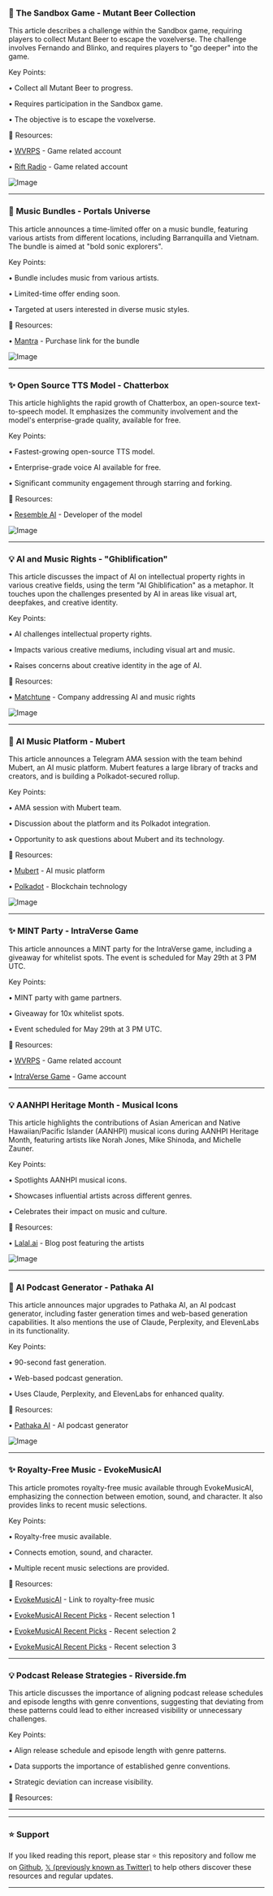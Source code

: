 ### 🤖 The Sandbox Game - Mutant Beer Collection

This article describes a challenge within the Sandbox game, requiring players to collect Mutant Beer to escape the voxelverse.  The challenge involves Fernando and Blinko, and requires players to "go deeper" into the game.

Key Points:

• Collect all Mutant Beer to progress.

•  Requires participation in the Sandbox game.


• The objective is to escape the voxelverse.


🔗 Resources:

• [WVRPS](https://x.com/wvrps) - Game related account

• [Rift Radio](https://x.com/RiftRadio) - Game related account

![Image](https://pbs.twimg.com/media/GsXMllHXkAA-Nfx?format=jpg&name=small)


---
### 🚀 Music Bundles - Portals Universe

This article announces a time-limited offer on a music bundle, featuring various artists from different locations, including Barranquilla and Vietnam. The bundle is aimed at "bold sonic explorers".

Key Points:

• Bundle includes music from various artists.

• Limited-time offer ending soon.


•  Targeted at users interested in diverse music styles.


🔗 Resources:

• [Mantra](https://mntra.io/product/portals-bundle) - Purchase link for the bundle

![Image](https://pbs.twimg.com/media/GsVGeiKXwAA1Ykc?format=jpg&name=900x900)


---
### ✨ Open Source TTS Model - Chatterbox

This article highlights the rapid growth of Chatterbox, an open-source text-to-speech model.  It emphasizes the community involvement and the model's enterprise-grade quality, available for free.

Key Points:

• Fastest-growing open-source TTS model.

• Enterprise-grade voice AI available for free.


•  Significant community engagement through starring and forking.


🔗 Resources:

• [Resemble AI](https://x.com/resembleai) - Developer of the model

![Image](https://pbs.twimg.com/media/GsJ3KDraUAA6sIg?format=jpg&name=small)


---
### 💡 AI and Music Rights - "Ghiblification"

This article discusses the impact of AI on intellectual property rights in various creative fields, using the term "AI Ghiblification" as a metaphor. It touches upon the challenges presented by AI in areas like visual art, deepfakes, and creative identity.

Key Points:

• AI challenges intellectual property rights.

•  Impacts various creative mediums, including visual art and music.


• Raises concerns about creative identity in the age of AI.


🔗 Resources:

• [Matchtune](https://x.com/matchtuneinc) -  Company addressing AI and music rights

![Image](https://pbs.twimg.com/media/GsCqRjqWkAA0HhW?format=jpg&name=small)


---
### 🚀 AI Music Platform - Mubert

This article announces a Telegram AMA session with the team behind Mubert, an AI music platform. Mubert features a large library of tracks and creators, and is building a Polkadot-secured rollup.

Key Points:

• AMA session with Mubert team.

• Discussion about the platform and its Polkadot integration.


•  Opportunity to ask questions about Mubert and its technology.


🔗 Resources:

• [Mubert](https://x.com/mubertapp) - AI music platform

• [Polkadot](https://x.com/Polkadot) - Blockchain technology

![Image](https://pbs.twimg.com/media/GsCB4GpXEAAAWAf?format=jpg&name=small)


---
### ✨ MINT Party - IntraVerse Game

This article announces a MINT party for the IntraVerse game, including a giveaway for whitelist spots. The event is scheduled for May 29th at 3 PM UTC.

Key Points:

• MINT party with game partners.

• Giveaway for 10x whitelist spots.


• Event scheduled for May 29th at 3 PM UTC.


🔗 Resources:

• [WVRPS](https://x.com/wvrps) - Game related account

• [IntraVerse Game](https://x.com/intraVerse_Game) - Game account


---
### 💡 AANHPI Heritage Month - Musical Icons

This article highlights the contributions of Asian American and Native Hawaiian/Pacific Islander (AANHPI) musical icons during AANHPI Heritage Month, featuring artists like Norah Jones, Mike Shinoda, and Michelle Zauner.

Key Points:

• Spotlights AANHPI musical icons.

•  Showcases influential artists across different genres.


• Celebrates their impact on music and culture.


🔗 Resources:

• [Lalal.ai](https://lalal.ai/blog/aanhpi-heritage-month) - Blog post featuring the artists

![Image](https://pbs.twimg.com/media/Grj6i4_XgAAK5ch?format=jpg&name=small)


---
### 🚀 AI Podcast Generator - Pathaka AI

This article announces major upgrades to Pathaka AI, an AI podcast generator, including faster generation times and web-based generation capabilities.  It also mentions the use of Claude, Perplexity, and ElevenLabs in its functionality.

Key Points:

• 90-second fast generation.

• Web-based podcast generation.


• Uses Claude, Perplexity, and ElevenLabs for enhanced quality.


🔗 Resources:

• [Pathaka AI](https://x.com/PathakaAI) - AI podcast generator

![Image](https://pbs.twimg.com/amplify_video_thumb/1925743938238836736/img/LoGVYW0kgEcvtcNF.jpg)


---
### ✨ Royalty-Free Music - EvokeMusicAI

This article promotes royalty-free music available through EvokeMusicAI, emphasizing the connection between emotion, sound, and character.  It also provides links to recent music selections.

Key Points:

• Royalty-free music available.

•  Connects emotion, sound, and character.


•  Multiple recent music selections are provided.


🔗 Resources:

• [EvokeMusicAI](https://evokemusic.short.gy/0522) - Link to royalty-free music

• [EvokeMusicAI Recent Picks](https://evokemusic.short.gy/0520) - Recent selection 1

• [EvokeMusicAI Recent Picks](https://evokemusic.short.gy/0519) - Recent selection 2

• [EvokeMusicAI Recent Picks](https://evokemusic.short.gy/0518) - Recent selection 3


---
### 💡 Podcast Release Strategies - Riverside.fm

This article discusses the importance of aligning podcast release schedules and episode lengths with genre conventions,  suggesting that deviating from these patterns could lead to either increased visibility or unnecessary challenges.

Key Points:

• Align release schedule and episode length with genre patterns.

•  Data supports the importance of established genre conventions.


•  Strategic deviation can increase visibility.


🔗 Resources:


---


---

### ⭐️ Support

If you liked reading this report, please star ⭐️ this repository and follow me on [Github](https://github.com/Drix10), [𝕏 (previously known as Twitter)](https://x.com/DRIX_10_) to help others discover these resources and regular updates.

---